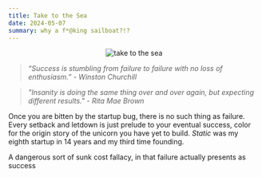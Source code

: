 ```yaml
---
title: Take to the Sea
date: 2024-05-07
summary: why a f*@king sailboat?!?
---
```


<figure style="margin:auto; text-align:center; width: 80%;">
	<img src="https://i.gifer.com/M2E.gif" alt="take to the sea"/>
</figure>

> _“Success is stumbling from failure to failure with no loss of enthusiasm.” -  Winston Churchill_

> _"Insanity is doing the same thing over and over again, but expecting different results." - Rita Mae Brown_

Once you are bitten by the startup bug, there is no such thing as failure. Every setback and letdown is just prelude to your eventual success, color for the origin story of the unicorn you have yet to build. 
_Static_ was my eighth startup in 14 years and my third time founding. 


 A dangerous sort of sunk cost fallacy, in that failure actually presents as success 

<!--stackedit_data:
eyJoaXN0b3J5IjpbMTI0NzQ1NTA1NywyMDA3NjI5MTgzLC0xMz
YxNjEyMzA0LDE4NjA2NzI2MDddfQ==
-->